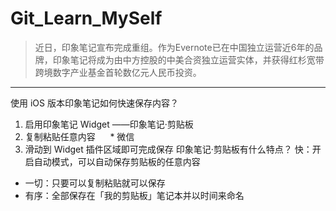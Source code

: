 # Git_Learn_MySelf



>近日，印象笔记宣布完成重组。作为Evernote已在中国独立运营近6年的品牌，印象笔记将成为由中方控股的中美合资独立运营实体，并获得红杉宽带跨境数字产业基金首轮数亿元人民币投资。

* * *

使用 iOS 版本印象笔记如何快速保存内容？
1. 启用印象笔记 Widget ——印象笔记·剪贴板
2. 复制粘贴任意内容
     * 微信
3. 滑动到 Widget 插件区域即可完成保存
印象笔记·剪贴板有什么特点？
 快：开启自动模式，可以自动保存剪贴板的任意内容
* 一切：只要可以复制粘贴就可以保存
* 有序：全部保存在「我的剪贴板」笔记本并以时间来命名
